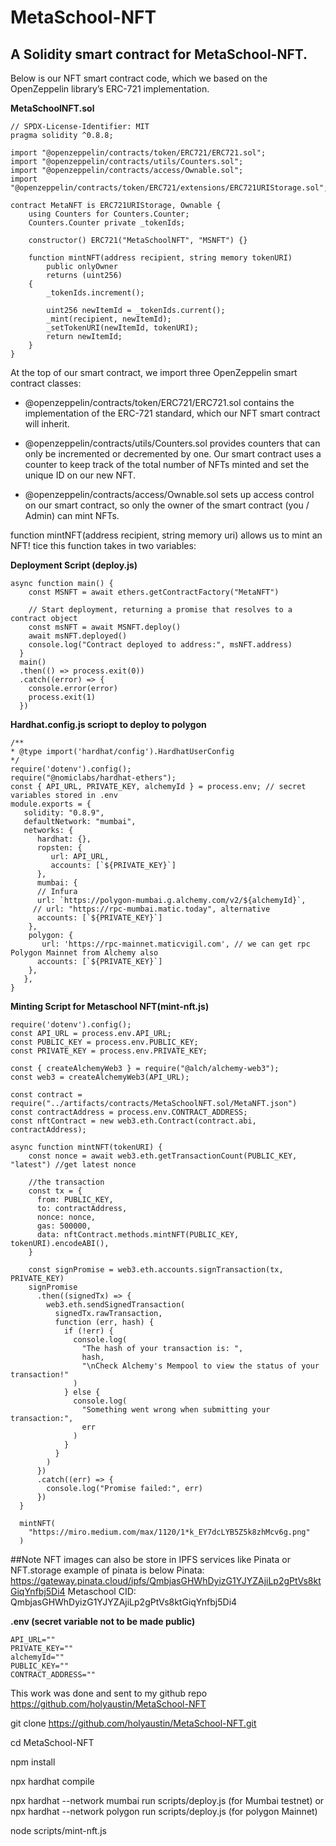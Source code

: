 # MetaSchool-NFT
## A Solidity smart contract for MetaSchool-NFT. 

Below is our NFT smart contract code, which we based on the OpenZeppelin library’s ERC-721 implementation.

**MetaSchoolNFT.sol**
```
// SPDX-License-Identifier: MIT
pragma solidity ^0.8.8;

import "@openzeppelin/contracts/token/ERC721/ERC721.sol";
import "@openzeppelin/contracts/utils/Counters.sol";
import "@openzeppelin/contracts/access/Ownable.sol";
import "@openzeppelin/contracts/token/ERC721/extensions/ERC721URIStorage.sol";

contract MetaNFT is ERC721URIStorage, Ownable {
    using Counters for Counters.Counter;
    Counters.Counter private _tokenIds;

    constructor() ERC721("MetaSchoolNFT", "MSNFT") {}

    function mintNFT(address recipient, string memory tokenURI)
        public onlyOwner
        returns (uint256)
    {
        _tokenIds.increment();

        uint256 newItemId = _tokenIds.current();
        _mint(recipient, newItemId);
        _setTokenURI(newItemId, tokenURI);
        return newItemId;
    }
}

```

At the top of our smart contract, we import three OpenZeppelin smart contract classes:

- @openzeppelin/contracts/token/ERC721/ERC721.sol contains the implementation of the ERC-721 standard, which our NFT smart contract will inherit. 

- @openzeppelin/contracts/utils/Counters.sol provides counters that can only be incremented or decremented by one. Our smart contract uses a counter to keep track of the total number of NFTs minted and set the unique ID on our new NFT. 

- @openzeppelin/contracts/access/Ownable.sol sets up access control on our smart contract, so only the owner of the smart contract (you / Admin) can mint NFTs. 

function mintNFT(address recipient, string memory uri) allows us to mint an NFT! tice this function takes in two variables:

**Deployment Script (deploy.js)**
```
async function main() {
    const MSNFT = await ethers.getContractFactory("MetaNFT")
  
    // Start deployment, returning a promise that resolves to a contract object
    const msNFT = await MSNFT.deploy()
    await msNFT.deployed()
    console.log("Contract deployed to address:", msNFT.address)
  }
  main()
  .then(() => process.exit(0))
  .catch((error) => {
    console.error(error)
    process.exit(1)
  })
```

**Hardhat.config.js scriopt to deploy to polygon**

```
/**
* @type import('hardhat/config').HardhatUserConfig
*/
require('dotenv').config();
require("@nomiclabs/hardhat-ethers");
const { API_URL, PRIVATE_KEY, alchemyId } = process.env; // secret variables stored in .env
module.exports = {
   solidity: "0.8.9",
   defaultNetwork: "mumbai",
   networks: {
      hardhat: {},
      ropsten: {
         url: API_URL,
         accounts: [`${PRIVATE_KEY}`]
      },
      mumbai: {
      // Infura
      url: `https://polygon-mumbai.g.alchemy.com/v2/${alchemyId}`,
     // url: "https://rpc-mumbai.matic.today", alternative 
      accounts: [`${PRIVATE_KEY}`]
    },
    polygon: {
       url: 'https://rpc-mainnet.maticvigil.com', // we can get rpc Polygon Mainnet from Alchemy also
      accounts: [`${PRIVATE_KEY}`]
    },
   },
}
```

**Minting Script for Metaschool NFT(mint-nft.js)**
```
require('dotenv').config();
const API_URL = process.env.API_URL;
const PUBLIC_KEY = process.env.PUBLIC_KEY;
const PRIVATE_KEY = process.env.PRIVATE_KEY;

const { createAlchemyWeb3 } = require("@alch/alchemy-web3");
const web3 = createAlchemyWeb3(API_URL);

const contract = require("../artifacts/contracts/MetaSchoolNFT.sol/MetaNFT.json")
const contractAddress = process.env.CONTRACT_ADDRESS;
const nftContract = new web3.eth.Contract(contract.abi, contractAddress);

async function mintNFT(tokenURI) {
    const nonce = await web3.eth.getTransactionCount(PUBLIC_KEY, "latest") //get latest nonce
  
    //the transaction
    const tx = {
      from: PUBLIC_KEY,
      to: contractAddress,
      nonce: nonce,
      gas: 500000,
      data: nftContract.methods.mintNFT(PUBLIC_KEY, tokenURI).encodeABI(),
    }
  
    const signPromise = web3.eth.accounts.signTransaction(tx, PRIVATE_KEY)
    signPromise
      .then((signedTx) => {
        web3.eth.sendSignedTransaction(
          signedTx.rawTransaction,
          function (err, hash) {
            if (!err) {
              console.log(
                "The hash of your transaction is: ",
                hash,
                "\nCheck Alchemy's Mempool to view the status of your transaction!"
              )
            } else {
              console.log(
                "Something went wrong when submitting your transaction:",
                err
              )
            }
          }
        )
      })
      .catch((err) => {
        console.log("Promise failed:", err)
      })
  }
  
  mintNFT(
    "https://miro.medium.com/max/1120/1*k_EY7dcLYB5Z5k8zhMcv6g.png"
  )
```

##Note
NFT images can also be store in IPFS services like Pinata or NFT.storage example of pinata is below
Pinata: https://gateway.pinata.cloud/ipfs/QmbjasGHWhDyizG1YJYZAjiLp2gPtVs8ktGiqYnfbj5Di4
Metaschool CID: QmbjasGHWhDyizG1YJYZAjiLp2gPtVs8ktGiqYnfbj5Di4


**.env (secret variable not to be made public)**
```
API_URL=""
PRIVATE_KEY=""
alchemyId=""
PUBLIC_KEY=""
CONTRACT_ADDRESS=""
```

This work was done and sent to my github repo
https://github.com/holyaustin/MetaSchool-NFT

git clone https://github.com/holyaustin/MetaSchool-NFT.git

cd MetaSchool-NFT

npm install

npx hardhat compile

npx hardhat --network mumbai run scripts/deploy.js (for Mumbai testnet)
or 
npx hardhat --network polygon run scripts/deploy.js (for polygon Mainnet)

node scripts/mint-nft.js
